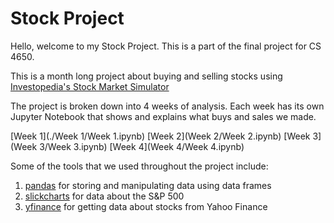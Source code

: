 # Stock Project
 
Hello, welcome to my Stock Project. This is a part of the final project for CS 4650.

This is a month long project about buying and selling stocks using [Investopedia's Stock Market Simulator](https://www.investopedia.com/simulator/)

The project is broken down into 4 weeks of analysis. Each week has its own Jupyter Notebook that shows and explains what buys and sales we made.

[Week 1](./Week 1/Week 1.ipynb)
[Week 2](Week 2/Week 2.ipynb)
[Week 3](Week 3/Week 3.ipynb)
[Week 4](Week 4/Week 4.ipynb)

Some of the tools that we used throughout the project include:

1. [pandas](https://pandas.pydata.org/) for storing and manipulating data using data frames
2. [slickcharts](https://www.slickcharts.com/sp500) for data about the S&P 500
3. [yfinance](https://pypi.org/project/yfinance/) for getting data about stocks from Yahoo Finance
